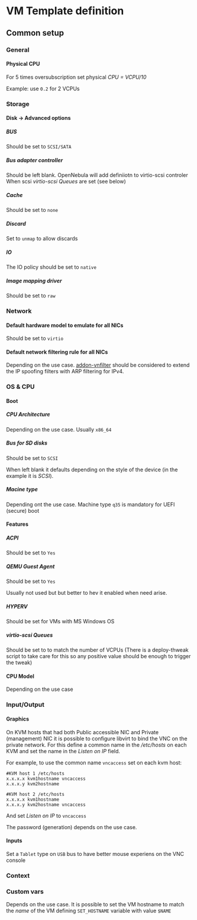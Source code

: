 # VM Template definition

## Common setup

### General

#### Physical CPU

For 5 times oversubscription set physical _CPU = VCPU/10_

Example: use `0.2` for 2 VCPUs

### Storage

#### Disk -> Advanced options

##### BUS

Should be set to `SCSI/SATA`

##### Bus adapter controller

Should be left blank. OpenNebula will add definiiotn to virtio-scsi controler When scsi _virtio-scsi Queues_ are set (see below)

##### Cache

Should be set to `none`

##### Discard

Set to `unmap` to allow discards

##### IO

The IO policy should be set to `native`

##### Image mapping driver

Should be set to `raw`

### Network

#### Default hardware model to emulate for all NICs

Should be set to `virtio`

#### Default network filtering rule for all NICs

Depending on the use case.
[addon-vnfilter](https://github.com/storpool/addon-vnfilter) should be considered to extend the IP spoofing filters with ARP filtering for IPv4.

### OS & CPU

#### Boot

##### CPU Architecture

Depending on the use case. Usually `x86_64`

##### Bus for SD disks

Should be set to `SCSI`

When left blank it defaults depending on the style of the device (in the example it is _SCSI_).

##### Macine type

Depending ont the use case.
Machine type `q35` is mandatory for UEFI (secure) boot

#### Features

##### ACPI

Should be set to `Yes`

##### QEMU Guest Agent

Should be set to `Yes`

Usually not used but but better to hev it enabled when need arise.

##### HYPERV

Should be set for VMs with MS Windows OS

##### virtio-scsi Queues

Should be set to to match the number of VCPUs
(There is a deploy-thweak script to take care for this so any positive value should be enough to trigger the tweak)

#### CPU Model

Depending on the use case

### Input/Output

#### Graphics

On KVM hosts that had both Public accessible NIC and Private (management) NIC it is possible to configure libvirt to bind the VNC on the private network. For this define a common name in the _/etc/hosts_ on each KVM and set the name in the _Listen on IP_ field.

For example, to use the common name `vncaccess` set on each kvm host:

```
#KVM host 1 /etc/hosts
x.x.x.x kvm1hostname vncaccess
x.x.x.y kvm2hostname 

#KVM host 2 /etc/hosts
x.x.x.x kvm1hostname
x.x.x.y kvm2hostname vncaccess
```

And set _Listen on IP_ to `vncaccess`

The password (generation) depends on the use case.

#### Inputs

Set a `Tablet` type on `USB` bus to have better mouse experiens on the VNC console

### Context

### Custom vars

Depends on the use case. It is possible to set the VM hostname to match the _name_ of the VM defining `SET_HOSTNAME` variable with value `$NAME`
